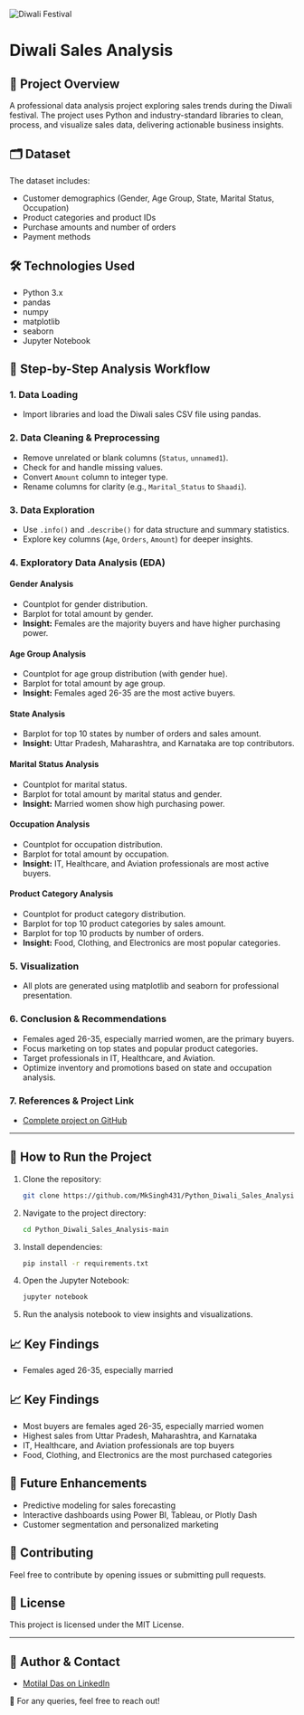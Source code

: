![Diwali Festival](https://images.unsplash.com/photo-1506744038136-46273834b3fb?auto=format&fit=crop&w=1200&q=80)

# Diwali Sales Analysis

## 📌 Project Overview
A professional data analysis project exploring sales trends during the Diwali festival. The project uses Python and industry-standard libraries to clean, process, and visualize sales data, delivering actionable business insights.

## 🗂 Dataset
The dataset includes:
- Customer demographics (Gender, Age Group, State, Marital Status, Occupation)
- Product categories and product IDs
- Purchase amounts and number of orders
- Payment methods

## 🛠 Technologies Used
- Python 3.x
- pandas
- numpy
- matplotlib
- seaborn
- Jupyter Notebook

## 📝 Step-by-Step Analysis Workflow

### 1. Data Loading
- Import libraries and load the Diwali sales CSV file using pandas.

### 2. Data Cleaning & Preprocessing
- Remove unrelated or blank columns (`Status`, `unnamed1`).
- Check for and handle missing values.
- Convert `Amount` column to integer type.
- Rename columns for clarity (e.g., `Marital_Status` to `Shaadi`).

### 3. Data Exploration
- Use `.info()` and `.describe()` for data structure and summary statistics.
- Explore key columns (`Age`, `Orders`, `Amount`) for deeper insights.

### 4. Exploratory Data Analysis (EDA)
#### Gender Analysis
- Countplot for gender distribution.
- Barplot for total amount by gender.
- **Insight:** Females are the majority buyers and have higher purchasing power.

#### Age Group Analysis
- Countplot for age group distribution (with gender hue).
- Barplot for total amount by age group.
- **Insight:** Females aged 26-35 are the most active buyers.

#### State Analysis
- Barplot for top 10 states by number of orders and sales amount.
- **Insight:** Uttar Pradesh, Maharashtra, and Karnataka are top contributors.

#### Marital Status Analysis
- Countplot for marital status.
- Barplot for total amount by marital status and gender.
- **Insight:** Married women show high purchasing power.

#### Occupation Analysis
- Countplot for occupation distribution.
- Barplot for total amount by occupation.
- **Insight:** IT, Healthcare, and Aviation professionals are most active buyers.

#### Product Category Analysis
- Countplot for product category distribution.
- Barplot for top 10 product categories by sales amount.
- Barplot for top 10 products by number of orders.
- **Insight:** Food, Clothing, and Electronics are most popular categories.

### 5. Visualization
- All plots are generated using matplotlib and seaborn for professional presentation.

### 6. Conclusion & Recommendations
- Females aged 26-35, especially married women, are the primary buyers.
- Focus marketing on top states and popular product categories.
- Target professionals in IT, Healthcare, and Aviation.
- Optimize inventory and promotions based on state and occupation analysis.

### 7. References & Project Link
- [Complete project on GitHub](https://github.com/MkSingh431/Python_Diwali_Sales_Analysis)

---

## 🚀 How to Run the Project
1. Clone the repository:
   ```sh
   git clone https://github.com/MkSingh431/Python_Diwali_Sales_Analysis.git
   ```
2. Navigate to the project directory:
   ```sh
   cd Python_Diwali_Sales_Analysis-main
   ```
3. Install dependencies:
   ```sh
   pip install -r requirements.txt
   ```
4. Open the Jupyter Notebook:
   ```sh
   jupyter notebook
   ```
5. Run the analysis notebook to view insights and visualizations.

## 📈 Key Findings
- Females aged 26-35, especially married
## 📈 Key Findings
- Most buyers are females aged 26-35, especially married women
- Highest sales from Uttar Pradesh, Maharashtra, and Karnataka
- IT, Healthcare, and Aviation professionals are top buyers
- Food, Clothing, and Electronics are the most purchased categories

## 📌 Future Enhancements
- Predictive modeling for sales forecasting
- Interactive dashboards using Power BI, Tableau, or Plotly Dash
- Customer segmentation and personalized marketing

## 🤝 Contributing
Feel free to contribute by opening issues or submitting pull requests.

## 📜 License
This project is licensed under the MIT License.

---

## 🔗 Author & Contact
- [Motilal Das on LinkedIn](https://www.linkedin.com/in/motilal-das-42b4a9254)

📩 For any queries, feel free to reach out!


